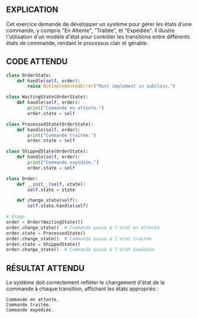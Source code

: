 ## EXPLICATION

Cet exercice demande de développer un système pour gérer les états d'une commande, y compris "En Attente", "Traitée", et "Expédiée". Il illustre l'utilisation d'un modèle d'état pour contrôler les transitions entre différents états de commande, rendant le processus clair et gérable.

## CODE ATTENDU

```python
class OrderState:
    def handle(self, order):
        raise NotImplementedError("Must implement in subclass.")

class WaitingState(OrderState):
    def handle(self, order):
        print("Commande en attente.")
        order.state = self

class ProcessedState(OrderState):
    def handle(self, order):
        print("Commande traitée.")
        order.state = self

class ShippedState(OrderState):
    def handle(self, order):
        print("Commande expédiée.")
        order.state = self

class Order:
    def __init__(self, state):
        self.state = state

    def change_state(self):
        self.state.handle(self)

# Usage
order = Order(WaitingState())
order.change_state()  # Commande passe à l'état en attente
order.state = ProcessedState()
order.change_state()  # Commande passe à l'état traitée
order.state = ShippedState()
order.change_state()  # Commande passe à l'état expédiée
```

## RÉSULTAT ATTENDU

Le système doit correctement refléter le changement d'état de la commande à chaque transition, affichant les états appropriés :

```
Commande en attente.
Commande traitée.
Commande expédiée.
```